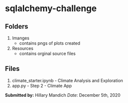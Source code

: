# sqlalchemy-challenge

## Folders
1. Imanges
    * contains pngs of plots created
2. Resources
    * contains orginal source files

## Files
1. climate_starter.ipynb - Climate Analysis and Exploration
2. app.py - Step 2 - Climate App
    
**Submitted by:** Hillary Mandich
_Date_: December 5th, 2020
